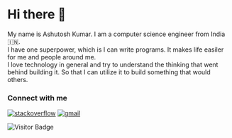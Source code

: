 # Hi there 👋

My name is Ashutosh Kumar. I am a computer science engineer from India 🇮🇳.\
I have one superpower, which is I can write programs. It makes life easiler for me and people around me.\
I love technology in general and try to understand the thinking that went behind building it. So that I can utilize it to build something that would others.

### Connect with me
[![stackoverflow](https://i.ibb.co/CB0QvWj/so-1.png)](https://stackoverflow.com/users/14004940/enthusiast)
[![gmail](https://i.ibb.co/nMXNt5C/Gmail-logo-2.png)](https://mail.google.com/mail/u/0/?fs=1&tf=cm&to=ashutoshkr.1907@gmail.com)



![Visitor Badge](https://visitor-badge.laobi.icu/badge?page_id=litoco.overview_page)
